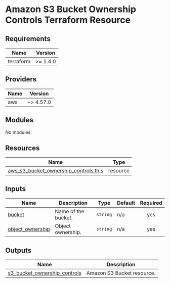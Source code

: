 # Amazon S3 Bucket Ownership Controls Terraform Resource

## Requirements

| Name      | Version  |
| --------- | -------- |
| terraform | >= 1.4.0 |

## Providers

| Name | Version   |
| ---- | --------- |
| aws  | ~> 4.57.0 |

## Modules

No modules.

## Resources

| Name                                                                                                                                              | Type     |
| ------------------------------------------------------------------------------------------------------------------------------------------------- | -------- |
| [aws_s3_bucket_ownership_controls.this](https://registry.terraform.io/providers/hashicorp/aws/latest/docs/resources/s3_bucket_ownership_controls) | resource |

## Inputs

| Name                                                                              | Description         | Type     | Default | Required |
| --------------------------------------------------------------------------------- | ------------------- | -------- | ------- | :------: |
| <a name="input_bucket"></a> [bucket](#input_bucket)                               | Name of the bucket. | `string` | n/a     |   yes    |
| <a name="input_object_ownership"></a> [object_ownership](#input_object_ownership) | Object ownership.   | `string` | n/a     |   yes    |

## Outputs

| Name                                                                                                                    | Description                |
| ----------------------------------------------------------------------------------------------------------------------- | -------------------------- |
| <a name="output_s3_bucket_ownership_controls"></a> [s3_bucket_ownership_controls](#output_s3_bucket_ownership_controls) | Amazon S3 Bucket resource. |
